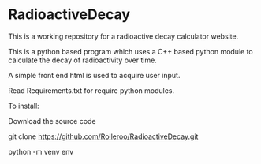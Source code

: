 # RadioactiveDecay
This is a working repository for a radioactive decay calculator website.

This is a python based program which uses a C++ based python module to calculate the decay of radioactivity over time.

A simple front end html is used to acquire user input.

Read Requirements.txt for require python modules.

To install:

Download the source code

git clone https://github.com/Rolleroo/RadioactiveDecay.git

python -m venv env
